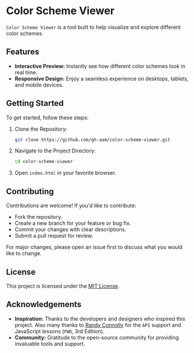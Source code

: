 # Color Scheme Viewer
`Color Scheme Viewer` is a tool built to help visualize and explore different color schemes.

## Features
- **Interactive Preview:** Instantly see how different color schemes look in real time.
- **Responsive Design:** Enjoy a seamless experience on desktops, tablets, and mobile devices.

## Getting Started
To get started, follow these steps:
1. Clone the Repository:
   ```bash
   git clone https://github.com/gh-aam/color-scheme-viewer.git
   ```
2. Navigate to the Project Directory:
   ```bash
   cd color-scheme-viewer
   ```
3. Open `index.html` in your favorite browser.

## Contributing
Contributions are welcome! If you'd like to contribute:
- Fork the repository.
- Create a new branch for your feature or bug fix.
- Commit your changes with clear descriptions.
- Submit a pull request for review.

For major changes, please open an issue first to discuss what you would like to change.

## License
This project is licensed under the [MIT License](LICENSE).

## Acknowledgements
- **Inspiration:** Thanks to the developers and designers who inspired this project. Also many thanks to [Randy Connolly](https://www.randyconnolly.com/) for the `API` support and JavaScript lessons (`FWD`, 3rd Edition).
- **Community:** Gratitude to the open-source community for providing invaluable tools and support.
